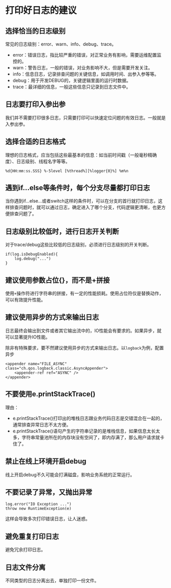 # 打印好日志的建议

## 选择恰当的日志级别

常见的日志级别：error、warn、info、debug、trace。

- error：错误日志，指比较严重的错误，对正常业务有影响，需要运维配置监控的。
- warn：警告日志，一般的错误，对业务影响不大，但是需要开发关注。
- info：信息日志，记录排查问题的关键信息，如调用时间、出参入参等等。
- debug：用于开发DEBUG的，关键逻辑里面的运行时数据。
- trace：最详细的信息，一般这些信息只记录到日志文件中。

## 日志要打印入参出参

我们并不需要打印很多日志，只需要打印可以快速定位问题的有效日志。一般就是入参出参。

## 选择合适的日志格式

理想的日志格式，应当包括这些最基本的信息：如当前时间戳（一般毫秒精确度）、日志级别、线程名字等等。
```
%d{HH:mm:ss.SSS} %-5level [%thread%][%logger{0}%] %m%n
```

## 遇到if...else等条件时，每个分支尽量都打印日志

当你遇到if...else...或者switch这样的条件时，可以在分支的首行就打印日志，这样排查问题时，就可以通过日志，确定进入了哪个分支，代码逻辑更清晰，也更方便排查问题了。

## 日志级别比较低时，进行日志开关判断

对于trace/debug这些比较低的日志级别，必须进行日志级别的开关判断。
```
if(log.isDebugEnabled){
    log.debug("...")
}
```

## 建议使用参数占位{}，而不是+拼接

使用`+`操作符进行字符串的拼接，有一定的性能损耗。使用占位符仅是替换动作，可以有效提升性能。

## 建议使用异步的方式来输出日志

日志最终会输出到文件或者其它输出流中的，IO性能会有要求的。如果异步，就可以显著提升IO性能。

除非有特殊要求，要不然建议使用异步的方式来输出日志。以`logback`为例，配置异步
```
<appender name="FILE_ASYNC" class="ch.qos.logback.classic.AsyncAppender">
    <appender-ref ref="ASYNC" />
</appender>
```

## 不要使用e.printStackTrace()

理由：

- e.printStackTrace()打印出的堆栈日志跟业务代码日志是交错混合在一起的，通常排查异常日志不太方便。
- e.printStackTrace()语句产生的字符串记录的是堆栈信息，如果信息太长太多，字符串常量池所在的内存块没有空间了，即内存满了，那么用户请求就卡住了。

## 禁止在线上环境开启debug

线上开启debug不久可能会打满磁盘，影响业务系统的正常运行。

## 不要记录了异常，又抛出异常

```
log.error("IO Exception ...")
throw new RuntimeException(e)
```

这样会导致多次打印错误日志，让人迷惑。

## 避免重复打印日志

避免冗余打印日志。

## 日志文件分离

不同类型的日志分离出去，单独打印一份文件。

